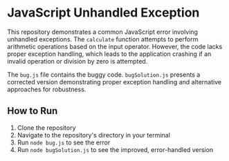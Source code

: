 # JavaScript Unhandled Exception

This repository demonstrates a common JavaScript error involving unhandled exceptions. The `calculate` function attempts to perform arithmetic operations based on the input operator. However, the code lacks proper exception handling, which leads to the application crashing if an invalid operation or division by zero is attempted.

The `bug.js` file contains the buggy code.  `bugSolution.js` presents a corrected version demonstrating proper exception handling and alternative approaches for robustness.

## How to Run

1. Clone the repository
2. Navigate to the repository's directory in your terminal
3. Run `node bug.js` to see the error
4. Run `node bugSolution.js` to see the improved, error-handled version